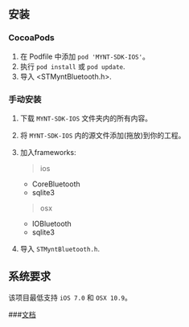 
## 安装

### CocoaPods

1. 在 Podfile 中添加 `pod 'MYNT-SDK-IOS'`。
2. 执行 `pod install` 或 `pod update`.
3. 导入 \<STMyntBluetooth.h\>.


### 手动安装

1. 下载 `MYNT-SDK-IOS` 文件夹内的所有内容。
2. 将 `MYNT-SDK-IOS` 内的源文件添加(拖放)到你的工程。
3. 加入frameworks:

	> ios 
	
	* CoreBluetooth
	* sqlite3

	> osx
	
	* IOBluetooth
	* sqlite3
4. 导入 `STMyntBluetooth.h`.

## 系统要求
该项目最低支持 `iOS 7.0` 和 `OSX 10.9`。

###[文档](readme_cn.md)